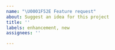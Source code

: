 ```yaml
---
name: "\U0001F52E Feature request"
about: Suggest an idea for this project
title: ''
labels: enhancement, new
assignees: ''

---
```



